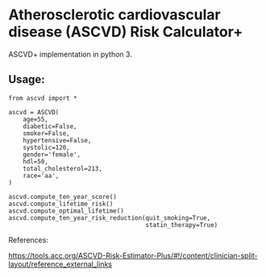 

# Atherosclerotic cardiovascular disease (ASCVD) Risk Calculator+

ASCVD+ implementation in python 3.

## Usage:

 

    from ascvd import *
    
    ascvd = ASCVD(
        age=55,
        diabetic=False,
        smoker=False,
        hypertensive=False,
        systolic=120,
        gender='female',
        hdl=50,
        total_cholesterol=213,
        race='aa',
    )
    
    ascvd.compute_ten_year_score()
    ascvd.compute_lifetime_risk()
    ascvd.compute_optimal_lifetime()
    ascvd.compute_ten_year_risk_reduction(quit_smoking=True, 
                                          statin_therapy=True)
    

References:

https://tools.acc.org/ASCVD-Risk-Estimator-Plus/#!/content/clinician-split-layout/reference_external_links


